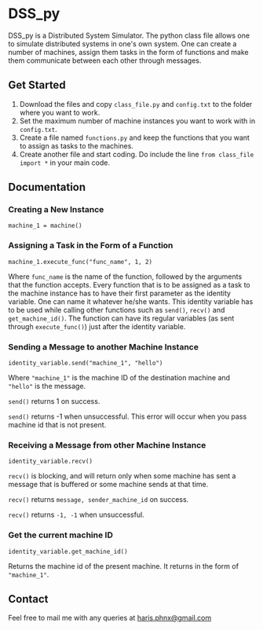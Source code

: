 # DSS_py

DSS_py is a Distributed System Simulator. The python class file allows one to simulate distributed systems in one's own system. One can create a number of machines, assign them tasks in the form of functions and make them communicate between each other through messages.

## Get Started

1. Download the files and copy `class_file.py` and `config.txt` to the folder where you want to work.
2. Set the maximum number of machine instances you want to work with in `config.txt`.
3. Create a file named `functions.py` and keep the functions that you want to assign as tasks to the machines.
4. Create another file and start coding. Do include the line `from class_file import *` in your main code.

## Documentation

### Creating a New Instance

`machine_1 = machine()`

### Assigning a Task in the Form of a Function

`machine_1.execute_func("func_name", 1, 2)`

Where `func_name` is the name of the function, followed by the arguments that the function accepts.
Every function that is to be assigned as a task to the machine instance has to have their first parameter as the identity variable. One can name it whatever he/she wants. This identity variable has to be used while calling other functions such as `send()`, `recv()` and `get_machine_id()`. The function can have its regular variables (as sent through `execute_func()`) just after the identity variable.

### Sending a Message to another Machine Instance

`identity_variable.send("machine_1", "hello")`

Where `"machine_1"` is the machine ID of the destination machine and `"hello"` is the message.

`send()` returns 1 on success.

`send()` returns -1 when unsuccessful. This error will occur when you pass machine id that is not present.

### Receiving a Message from other Machine Instance

`identity_variable.recv()`

`recv()` is blocking, and will return only when some machine has sent a message that is buffered or some machine sends at that time.

`recv()` returns `message, sender_machine_id` on success.

`recv()` returns `-1, -1` when unsuccessful.

### Get the current machine ID

`identity_variable.get_machine_id()`

Returns the machine id of the present machine. It returns in the form of `"machine_1"`.

## Contact

Feel free to mail me with any queries at haris.phnx@gmail.com
